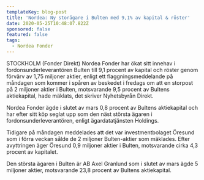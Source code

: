```yaml
---
templateKey: blog-post
title: 'Nordea: Ny storägare i Bulten med 9,1% av kapital & röster'
date: 2020-05-25T10:48:07.822Z
sponsored: false
featured: false
tags:
  - Nordea Fonder
---
```

STOCKHOLM (Fonder Direkt) Nordea Fonder har ökat sitt innehav i fordonsunderleverantören Bulten till 9,1 procent av kapital och röster genom förvärv av 1,75 miljoner aktier, enligt ett flaggningsmeddelande på måndagen som kommer i spåren av beskedet i fredags om att en storpost på 2 miljoner aktier i Bulten, motsvarande 9,5 procent av Bultens aktiekapital, hade mäklats, det skriver Nyhetsbyrån Direkt.

Nordea Fonder ägde i slutet av mars 0,8 procent av Bultens aktiekapital och har efter sitt köp seglat upp som den näst största ägaren i fordonsunderleverantören, enligt ägardatatjänsten Holdings.

Tidigare på måndagen meddelades att det var investmentbolaget Öresund som i förra veckan sålde de 2 miljoner Bulten-aktier som mäklades. Efter avyttringen äger Öresund 0,9 miljoner aktier i Bulten, motsvarande cirka 4,3 procent av kapitalet.

Den största ägaren i Bulten är AB Axel Granlund som i slutet av mars ägde 5 miljoner aktier, motsvarande 23,8 procent av Bultens aktiekapital.
